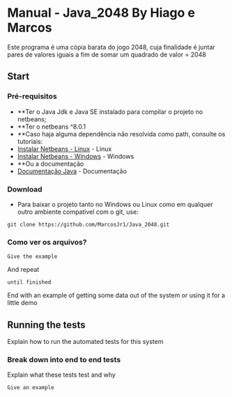 # Manual - Java_2048 By Hiago e Marcos

Este programa é uma cópia barata do jogo 2048, cuja finalidade é juntar pares de valores iguais a fim de somar um quadrado de valor = 2048

## Start

### Pré-requisitos

* **Ter o Java Jdk e Java SE instalado para compilar o projeto no netbeans;
* **Ter o netbeans ^8.0.1
* **Caso haja alguma dependência não resolvida como path, consulte os tutoriais: 
* [Instalar Netbeans - Linux](https://www.youtube.com/watch?v=goFd0W3CvGI) - Linux
* [Instalar Netbeans - Windows](https://www.youtube.com/watch?v=YJIxL84EQg8) - Windows
* **Ou a documentação
* [Documentação Java](https://www.oracle.com/technetwork/pt/java/javase/documentation/index.html) - Documentação

### Download

* Para baixar o projeto tanto no Windows ou Linux como em qualquer outro ambiente compatível com o git, use:
```
git clone https://github.com/MarcosJr1/Java_2048.git
```

### Como ver os arquivos?

```
Give the example
```

And repeat

```
until finished
```

End with an example of getting some data out of the system or using it for a little demo

## Running the tests

Explain how to run the automated tests for this system

### Break down into end to end tests

Explain what these tests test and why

```
Give an example
```
